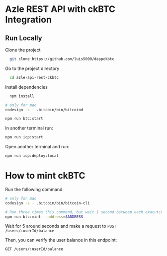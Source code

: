 # Azle REST API with ckBTC Integration

## Run Locally

Clone the project

```bash
  git clone https://github.com/luis5000/dappckbtc
```

Go to the project directory

```bash
  cd azle-api-rest-ckbtc
```

Install dependencies

```bash
  npm install
```

```bash
# only for mac
codesign -s - .bitcoin/bin/bitcoind
```

```bash
npm run btc:start
```

In another terminal run:

```bash
npm run icp:start
```

Open another terminal and run:

```bash
npm run icp:deploy:local
```

# How to mint ckBTC

Run the following command:

```bash
# only for mac
codesign -s - .bitcoin/bin/bitcoin-cli
```

```bash
# Run three times this command, but wait 1 second between each exacution
npm run btc:mint --address=$ADDRESS
```

Wait for 5 around seconds and make a request to `POST /users/:userId/balance`

Then, you can verify the user balance in this endpoint:

`GET /users/:userId/balance`
